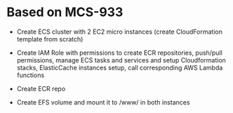 # Based on MCS-933

 - Create ECS cluster with 2 EC2 micro instances (create CloudFormation template from scratch)

 - Create IAM Role with permissions to create ECR repositories, push/pull permissions, manage ECS tasks and services and setup
Cloudformation stacks, ElasticCache instances setup, call corresponding AWS Lambda functions

 - Create ECR repo

 - Create EFS volume and mount it to /www/ in both instances